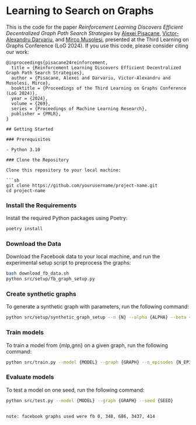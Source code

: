 # Learning to Search on Graphs
This is the code for the paper *Reinforcement Learning Discovers Efficient Decentralized Graph Path Search Strategies* by [Alexei Pisacane](https://www.linkedin.com/in/alexei-pisacane-9065141b2/), [Victor-Alexandru Darvariu](https://victor.darvariu.me), and [Mirco Musolesi](https://www.mircomusolesi.org/), presented at the Third Learning on Graphs Conference (LoG 2024). If you use this code, please consider citing our work:

```
@inproceedings{pisacane24reinforcement,
  title = {Reinforcement Learning Discovers Efficient Decentralized Graph Path Search Strategies},
  author = {Pisacane, Alexei and Darvariu, Victor-Alexandru and Musolesi, Mirco},
  booktitle = {Proceedings of the Third Learning on Graphs Conference (LoG 2024)},
  year = {2024},
  volume = {269},
  series = {Proceedings of Machine Learning Research},
  publisher = {PMLR},
}

## Getting Started

### Prerequisites

- Python 3.10

### Clone the Repository

Clone this repository to your local machine:

```sh
git clone https://github.com/yourusername/project-name.git
cd project-name
```

### Install the Requirements

Install the required Python packages using Poetry:

```sh
poetry install
```

### Download the Data

Download the Facebook data to your local machine, and run the experimental setup script to preprocess the graphs:

```sh
bash download_fb_data.sh
python src/setup/fb_graph_setup.py
```
### Create synthetic graphs

To generate a synthetic graph with parameters, run the following command:
```sh
python src/setup/synthetic_graph_setup --n {N} --alpha {ALPHA} --beta {BETA} --experiment_name {EXPERIMENT_NAME} --seed {SEED}
```
### Train models

To train a model from {mlp,gnn} on a given graph, run the following command:

```sh
python src/train.py --model {MODEL} --graph {GRAPH} --n_episodes {N_EPISODES} --seed {SEED}
```
### Evaluate models

To test a model on one seed, run the following command:

```sh
python src/test.py --model {MODEL} --graph {GRAPH} --seed {SEED}


note: facebook graphs used were fb 0, 348, 686, 3437, 414
